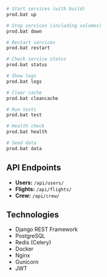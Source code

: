 ```bash
# Start services (with build)
prod.bat up

# Stop services (including volumes)
prod.bat down

# Restart services
prod.bat restart

# Check service status
prod.bat status

# Show logs
prod.bat logs

# Clear cache
prod.bat cleancache

# Run tests
prod.bat test

# Health check
prod.bat health

# Seed data
prod.bat data
```

## API Endpoints

- **Users:** `/api/users/`
- **Flights:** `/api/flights/`
- **Crew:** `/api/crew/`

## Technologies

- Django REST Framework
- PostgreSQL
- Redis (Celery)
- Docker
- Nginx
- Gunicorn
- JWT